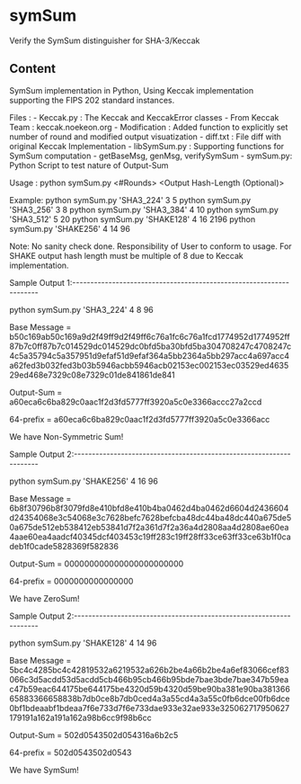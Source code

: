 # symSum
Verify the SymSum distinguisher for SHA-3/Keccak

Content
-------

SymSum implementation in Python, Using Keccak implementation supporting the FIPS 202 standard instances.

Files :
	- Keccak.py : The Keccak and KeccakError classes - From Keccak Team : keccak.noekeon.org
	  - Modification : Added function to explicitly set number of round and modified output visuatization
	- diff.txt : File diff with original Keccak Implementation
	- libSymSum.py : Supporting functions for SymSum computation - getBaseMsg, genMsg, verifySymSum
	- symSum.py: Python Script to test nature of Output-Sum

Usage : 
	python symSum.py <SHA3-Variant> <#Rounds> <Order of Derivative> <Output Hash-Length (Optional)>

Example:
	python symSum.py 'SHA3_224' 3 5 
	python symSum.py 'SHA3_256' 3 8 
	python symSum.py 'SHA3_384' 4 10 
	python symSum.py 'SHA3_512' 5 20 
	python symSum.py 'SHAKE128' 4 16 2196
	python symSum.py 'SHAKE256' 4 14 96

Note: No sanity check done. Responsibility of User to conform to usage.
      For SHAKE output hash length must be multiple of 8 due to Keccak implementation.
 

Sample Output 1:-------------------------------------------------------------------- 

python symSum.py 'SHA3_224' 4 8 96

 Base Message = b50c169ab50c169a9d2f49ff9d2f49ff6c76a1fc6c76a1fcd1774952d1774952ff87b7c0ff87b7c014529dc014529dc0bfd5ba30bfd5ba304708247c4708247c4c5a35794c5a357951d9efaf51d9efaf364a5bb2364a5bb297acc4a697acc4a62fed3b032fed3b03b5946acbb5946acb02153ec002153ec03529ed463529ed468e7329c08e7329c01de841861de841

 Output-Sum = a60eca6c6ba829c0aac1f2d3fd5777ff3920a5c0e3366accc27a2ccd

 64-prefix = a60eca6c6ba829c0aac1f2d3fd5777ff3920a5c0e3366acc

We have Non-Symmetric Sum! 


Sample Output 2:--------------------------------------------------------------------



python symSum.py 'SHAKE256' 4 16 96

 Base Message = 6b8f30796b8f3079fd8e410bfd8e410b4ba0462d4ba0462d6604d2436604d24354068e3c54068e3c7628befc7628befcba48dc44ba48dc440a675de50a675de512eb538412eb53841d7f2a361d7f2a36a4d2808aa4d2808ae60ea4aae60ea4aadcf40345dcf403453c19ff283c19ff28ff33ce63ff33ce63b1f0cadeb1f0cade5828369f582836

 Output-Sum = 000000000000000000000000

 64-prefix = 0000000000000000

 We have ZeroSum! 


Sample Output 2:--------------------------------------------------------------------


python symSum.py 'SHAKE128' 4 14 96

 Base Message = 5bc4c4285bc4c42819532a6219532a626b2be4a66b2be4a6ef83066cef83066c3d5acdd53d5acdd5cb466b95cb466b95bde7bae3bde7bae347b59eac47b59eac644175be644175be4320d59b4320d59be90ba381e90ba38136665883366658838b7db0ce8b7db0ced4a3a55cd4a3a55c0fb6dce00fb6dce0bf1bdeaabf1bdeaa7f6e733d7f6e733dae933e32ae933e325062717950627179191a162a191a162a98b6cc9f98b6cc

 Output-Sum = 502d0543502d054316a6b2c5

 64-prefix = 502d0543502d0543

We have SymSum! 

